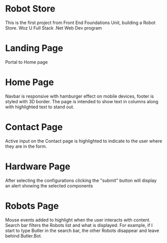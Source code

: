 # Robot Store
This is the first project from Front End Foundations Unit, building a Robot Store.  Woz U Full Stack .Net Web Dev program

# Landing Page
Portal to Home page

# Home Page
Navbar is responsive with hamburger effect on mobile devices, footer is styled with 3D border.  The page is intended to show text in columns along with highlighted text to stand out.

# Contact Page
Active input on the Contact page is highlighted to indicate to the user where they are in the form.

# Hardware Page
After selecting the configurations clicking the "submit" button will display an alert showing the selected components

# Robots Page
Mouse events added to highlight when the user interacts with content.  Search bar filters the Robots list and what is displayed.  For example, if I start to type Butler in the search bar, the other Robots disappear and leave behind Butler.Bot.
